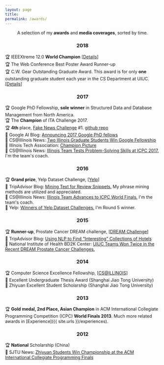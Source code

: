 ```yaml
---
layout: page
title: 
permalink: /awards/
---
```


<p align="center">
A selection of my <b>awards</b> and <b>media coverages</b>, sorted by time.
</p>

### <center>2018</center>

🏆 IEEEXtreme 12.0 **World Champion** [[Details](https://ieeextreme.org/wp-content/uploads/2018/11/IEEEXtreme-12.0-Global-Ranking.pdf)]
<br/>
🏆 The Web Conference Best Poster Award Runner-up
<br/>
🏆 C.W. Gear Outstanding Graduate Award. This award is for only **one** outstanding graduate student each year in the CS Department at UIUC. [[Details](https://cs.illinois.edu/about-us/awards/graduate-fellowships-awards/cw-gear-outstanding-graduate-student)]

### <center>2017</center>

🏆 Google PhD Fellowship, **sole winner** in Structured Data and Database Management from North America.
<br/>
🏆 The **Champion** of ITA Challenge 2017.
<br/>
🏆 **4th** place, [Fake News Challenge](http://www.fakenewschallenge.org/) \#1. [github repo](https://github.com/shangjingbo1226/fnc-1)
<br/>
📢 Google AI Blog: [Announcing 2017 Google PhD fellows](https://research.googleblog.com/2017/04/announcing-2017-google-phd-fellows-for.html)
<br/>
📢 CS@Illinois News: [Two Illinois Graduate Students Win Google Fellowship](http://www.grad.illinois.edu/news/two-illinois-graduate-students-win-google-fellowship)
<br/>
📢 Illinois Tech Association: [Champion Picture](https://www.itatechchallenge.com/final-challenge?lightbox=dataItem-j9eju6ou3)
<br/>
📢 CS@Illinois News: [Illinois Team Tests Problem-Solving Skills at ICPC 2017.](https://cs.illinois.edu/news/cs-illinois-team-tests-problem-solving-skills-icpc-2017) I'm the team's coach.

### <center>2016</center>

🏆 **Grand prize**, Yelp Dataset Challenge, [[Yelp](https://www.yelp.com/dataset_challenge)]
<br/>
📢 TripAdvisor Blog: [Mining Text for Review Snippets.](http://engineering.tripadvisor.com/mining-text-review-snippets/) My phrase mining methods are utilized and appreciated.
<br/>
📢 CS@Illinois News: [Illinois Team Advances to ICPC World Finals.](https://cs.illinois.edu/news/cs-illinois-team-tests-problem-solving-skills-icpc-2017) I'm the team's coach.
<br/>
📢 Yelp: [Winners of Yelp Dataset Challenges.](https://www.yelp.com/dataset/challenge/winners) I'm Round 5 winner.

### <center>2015</center>

🏆 **Runner-up**, Prostate Cancer DREAM challenge, [[DREAM Challenge](https://www.synapse.org/#!Synapse:syn2813558/wiki/)]
<br/>
📢 TripAdvisor Blog: [Using NLP to Find "Interesting" Collections of Hotels](http://engineering.tripadvisor.com/using-nlp-to-find-interesting-collections-of-hotels/)
<br/>
📢 National Institute of Health BD2K Center: [UIUC Teams Won Twice in the Recent DREAM Prostate Cancer Challenges.](https://bd2kccc.org/2015/11/04/uiuc-teams-won-twice-in-the-recent-dream-challenges/)

### <center>2014</center>

🏆 Computer Science Excellence Fellowship, [[CS@ILLINOIS](https://cs.illinois.edu/about-us/awards/graduate-fellowships-awards/computer-science-excellence-fellowship)]
<br/>
📢 Excellent Undergraduate Thesis Award (Shanghai Jiao Tong University)
<br/>
📢 Zhiyuan Excellent Student Scholarship (Shanghai Jiao Tong University)

### <center>2013</center>

🏆 **Gold medal, 2nd Place, Asian Champion** in ACM International Collegiate Programming Competition (ICPC) **World Finals 2013**. Much more related awards in [Experience]({{ site.urls }}/experiences).

### <center>2012</center>

🏆 **National** Scholarship (China)
<br/>
📢 SJTU News: [Zhiyuan Students Win Championship at the ACM International Collegiate Programming Finals](http://zhiyuan.sjtu.edu.cn/articles/703)

